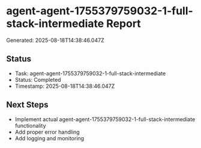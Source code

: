 # agent-agent-1755379759032-1-full-stack-intermediate Report

Generated: 2025-08-18T14:38:46.047Z

## Status
- Task: agent-agent-1755379759032-1-full-stack-intermediate
- Status: Completed
- Timestamp: 2025-08-18T14:38:46.047Z

## Next Steps
- Implement actual agent-agent-1755379759032-1-full-stack-intermediate functionality
- Add proper error handling
- Add logging and monitoring
